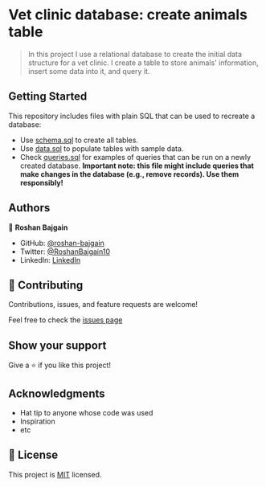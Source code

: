 # Vet clinic database: create animals table
> In this project I use a relational database to create the initial data structure for a vet clinic. I create a table to store animals' information, insert some data into it, and query it.

<!-- ![Screenshoot-Before](./Before.png)
![Screenshoot-After](./After.png) -->

## Getting Started

This repository includes files with plain SQL that can be used to recreate a database:

- Use [schema.sql](./schema.sql) to create all tables.
- Use [data.sql](./data.sql) to populate tables with sample data.
- Check [queries.sql](./queries.sql) for examples of queries that can be run on a newly created database. **Important note: this file might include queries that make changes in the database (e.g., remove records). Use them responsibly!**


## Authors

👤 **Roshan Bajgain**

- GitHub: [@roshan-bajgain](https://github.com/roshan-bajgain)
- Twitter: [@RoshanBajgain10](https://twitter.com/RoshanBajgain10)
- LinkedIn: [LinkedIn](https://www.linkedin.com/in/roshan-bazgain/)

## 🤝 Contributing

Contributions, issues, and feature requests are welcome!

Feel free to check the [issues page](https://github.com/roshan-bajgain/vet_clinic/issues)

## Show your support

Give a ⭐️ if you like this project!

## Acknowledgments

- Hat tip to anyone whose code was used
- Inspiration
- etc

## 📝 License

This project is [MIT](./MIT.md) licensed.

